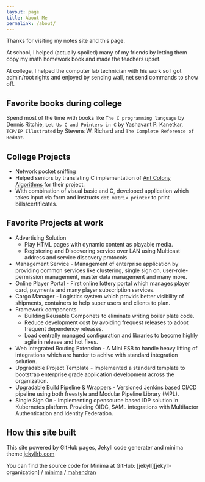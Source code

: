 ```yaml
---
layout: page
title: About Me
permalink: /about/
---
```



Thanks for visiting my notes site and this page.

At school, I helped (actually spoiled) many of my friends by letting them copy my math homework book and made the teachers upset.

At college, I helped the computer lab technician with his work so I got admin/root rights and enjoyed by sending wall, net send commands to show off. 

## Favorite books during college
Spend most of the time with books like  `The C programming language` by Dennis Ritchie, `Let Us C and Pointers in C` by Yashavant P. Kanetkar, `TCP/IP Illustrated` by Stevens W. Richard and `The Complete Reference of RedHat`.

## College Projects

- Network pocket sniffing
- Helped seniors by translating C implementation of [Ant Colony Algorithms](https://en.wikipedia.org/wiki/Ant_colony_optimization_algorithms) for their project.
- With combination of visual basic and C, developed application which takes input via form and instructs `dot matrix printer` to print bills/certificates.

## Favorite Projects at work

- Advertising Solution 
    - Play HTML pages with dynamic content as playable media.
    - Registering and Discovering service over LAN using Multicast address and service discovery protocols.
- Management Service - Management of enterprise application by providing common services like clustering, single sign on, user-role-permission management, master data management and many more.
- Online Player Portal - First online lottery portal which manages player card, payments and many player subscription services.
- Cargo Manager - Logistics system which provids better visibility of shipments, containers to help super users and clients to plan.
- Framework components 
    - Building Reusable Componets to eliminate writing boiler plate code. 
    - Reduce development cost by avoiding frequest releases to adopt frequent dependency releases.
    - Load centrally managed configuration and libraries to become highly agile in release and hot fixes.
- Web Integrated Routing Extension - A Mini ESB to handle heavy lifting of integrations which are harder to achive with standard integration solution.
- Upgradable Project Template - Implemented a standard template to bootstrap enterprise grade application development across the organization. 
- Upgradable Build Pipeline & Wrappers - Versioned Jenkins based CI/CD pipeline using both freestyle and Modular Pipeline Library (MPL). 
- Single Sign On - Implementing opensource based IDP solution in Kubernetes platform. Providing OIDC, SAML integrations with Multifactor Authentication and Identity Federation.



## How this site built
This site powered by GitHub pages, Jekyll code generater and minima theme [jekyllrb.com](https://jekyllrb.com/)

You can find the source code for Minima at GitHub:
[jekyll][jekyll-organization] /
[minima](https://github.com/jekyll/minima) /
[mahendran](https://mookkiah.github.io/mahendran/)